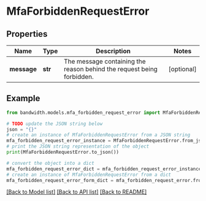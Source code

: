 # MfaForbiddenRequestError


## Properties

Name | Type | Description | Notes
------------ | ------------- | ------------- | -------------
**message** | **str** | The message containing the reason behind the request being forbidden. | [optional] 

## Example

```python
from bandwidth.models.mfa_forbidden_request_error import MfaForbiddenRequestError

# TODO update the JSON string below
json = "{}"
# create an instance of MfaForbiddenRequestError from a JSON string
mfa_forbidden_request_error_instance = MfaForbiddenRequestError.from_json(json)
# print the JSON string representation of the object
print(MfaForbiddenRequestError.to_json())

# convert the object into a dict
mfa_forbidden_request_error_dict = mfa_forbidden_request_error_instance.to_dict()
# create an instance of MfaForbiddenRequestError from a dict
mfa_forbidden_request_error_form_dict = mfa_forbidden_request_error.from_dict(mfa_forbidden_request_error_dict)
```
[[Back to Model list]](../README.md#documentation-for-models) [[Back to API list]](../README.md#documentation-for-api-endpoints) [[Back to README]](../README.md)


